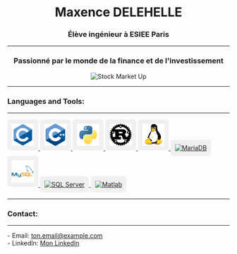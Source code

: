 <h1 align="center">Maxence DELEHELLE</h1>
<h3 align="center">Élève ingénieur à ESIEE Paris</h3>

---

<h3 align="center">Passionné par le monde de la finance et de l'investissement</h3>

<p align="center">
    <img src="https://media0.giphy.com/media/v1.Y2lkPTc5MGI3NjExZHN1ajUxN2JiYmc4N283ZXdjYXE5MGthZmFkNzAxdzUxYjM2Zmx6OSZlcD12MV9pbnRlcm5hbF9naWZfYnlfaWQmY3Q9Zw/YTGguyjqwgfmuFv0d5/giphy.gif" 
         alt="Stock Market Up" width="200" height="150"/>
</p>

---

<h3 align="left">Languages and Tools:</h3>
<hr>
<p align="left">
    <a href="https://www.cprogramming.com/" target="_blank" rel="noreferrer">
        <img src="https://raw.githubusercontent.com/devicons/devicon/master/icons/c/c-original.svg" alt="C" width="50" height="50" 
             style="border-radius: 10%; background: #f0f0f0; padding: 10px;"/>
    </a>
    <a href="https://www.w3schools.com/cpp/" target="_blank" rel="noreferrer">
        <img src="https://raw.githubusercontent.com/devicons/devicon/master/icons/cplusplus/cplusplus-original.svg" alt="C++" width="50" height="50" 
             style="border-radius: 10%; background: #f0f0f0; padding: 10px;"/>
    </a>
    <a href="https://www.python.org" target="_blank" rel="noreferrer">
        <img src="https://raw.githubusercontent.com/devicons/devicon/master/icons/python/python-original.svg" alt="Python" width="50" height="50" 
             style="border-radius: 10%; background: #f0f0f0; padding: 10px;"/>
    </a>
    <a href="https://www.rust-lang.org" target="_blank" rel="noreferrer">
        <img src="https://raw.githubusercontent.com/devicons/devicon/master/icons/rust/rust-plain.svg" alt="Rust" width="50" height="50" 
             style="border-radius: 10%; background: #f0f0f0; padding: 10px;"/>
    </a>
    <a href="https://www.linux.org/" target="_blank" rel="noreferrer">
        <img src="https://raw.githubusercontent.com/devicons/devicon/master/icons/linux/linux-original.svg" alt="Linux" width="50" height="50" 
             style="border-radius: 10%; background: #f0f0f0; padding: 10px;"/>
    </a>
    <a href="https://mariadb.org/" target="_blank" rel="noreferrer">
        <img src="https://www.vectorlogo.zone/logos/mariadb/mariadb-icon.svg" alt="MariaDB" width="50" height="50" 
             style="border-radius: 10%; background: #f0f0f0; padding: 10px;"/>
    </a>
    <a href="https://www.mysql.com/" target="_blank" rel="noreferrer">
        <img src="https://raw.githubusercontent.com/devicons/devicon/master/icons/mysql/mysql-original-wordmark.svg" alt="MySQL" width="50" height="50" 
             style="border-radius: 10%; background: #f0f0f0; padding: 10px;"/>
    </a>
    <a href="https://www.microsoft.com/en-us/sql-server" target="_blank" rel="noreferrer">
        <img src="https://www.svgrepo.com/show/303229/microsoft-sql-server-logo.svg" alt="SQL Server" width="50" height="50" 
             style="border-radius: 10%; background: #f0f0f0; padding: 10px;"/>
    </a>
    <a href="https://www.mathworks.com/" target="_blank" rel="noreferrer">
        <img src="https://upload.wikimedia.org/wikipedia/commons/2/21/Matlab_Logo.png" alt="Matlab" width="50" height="50" 
             style="border-radius: 10%; background: #f0f0f0; padding: 10px;"/>
    </a>
</p>

---

<h3 align="left">Contact:</h3>
<hr>
<p align="left">
    - Email: <a href="maxence.delehelle@protonmail.com">ton.email@example.com</a><br>
    - LinkedIn: <a href="https://www.linkedin.com/in/maxence-delehelle-66a205327">Mon LinkedIn</a><br>
</p>
